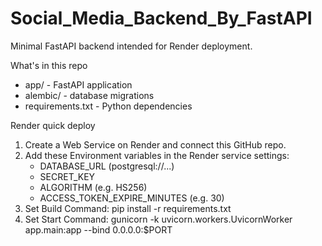 # Social_Media_Backend_By_FastAPI

Minimal FastAPI backend intended for Render deployment.

What's in this repo
- app/ - FastAPI application
- alembic/ - database migrations
- requirements.txt - Python dependencies

Render quick deploy
1) Create a Web Service on Render and connect this GitHub repo.
2) Add these Environment variables in the Render service settings:
	- DATABASE_URL (postgresql://...)
	- SECRET_KEY
	- ALGORITHM (e.g. HS256)
	- ACCESS_TOKEN_EXPIRE_MINUTES (e.g. 30)
3) Set Build Command: pip install -r requirements.txt
4) Set Start Command: gunicorn -k uvicorn.workers.UvicornWorker app.main:app --bind 0.0.0.0:$PORT



